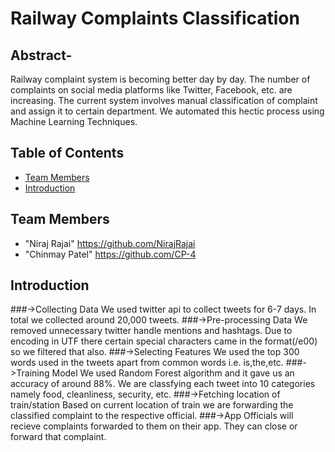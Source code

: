 # Railway Complaints Classification

## **Abstract**- 
Railway complaint system is becoming better day by day. The number of complaints on social media platforms like Twitter, Facebook, etc. are increasing. The current system involves manual classification of complaint and assign it to certain department. We automated this hectic process using Machine Learning Techniques.

## Table of Contents

* [Team Members](#team-members)
* [Introduction](#introduction)

## <a name="team-members"></a>Team Members
* "Niraj Rajai" <https://github.com/NirajRajai>
* "Chinmay Patel" <https://github.com/CP-4>

## <a name="introduction"></a>Introduction

###->Collecting Data
We used twitter api to collect tweets for 6-7 days. In total we collected around 20,000 tweets.
###->Pre-processing Data
We removed unnecessary twitter handle mentions and hashtags. Due to encoding in UTF there certain special characters came in the format(/e00) so we filtered that also.
###->Selecting Features
We used the top 300 words used in the tweets apart from common words i.e. is,the,etc.
###->Training Model
We used Random Forest algorithm and it gave us an accuracy of around 88%. We are classfying each tweet into 10 categories namely food, cleanliness, security, etc.
###->Fetching location of train/station
Based on current location of train we are forwarding the classified complaint to the respective official.
###->App
Officials will recieve complaints forwarded to them on their app. They can close or forward that complaint.

